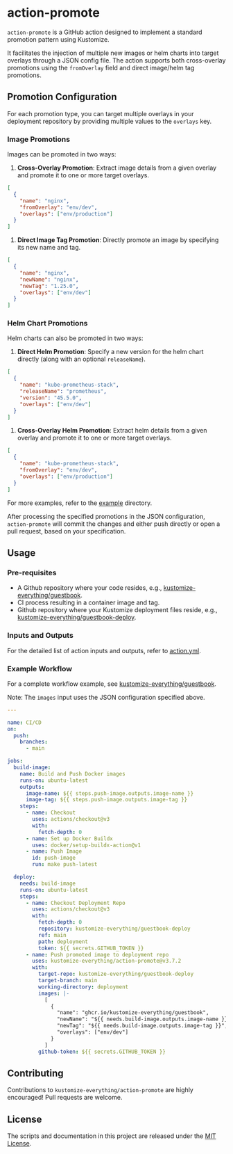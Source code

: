 # action-promote

`action-promote` is a GitHub action designed to implement a standard promotion
pattern using Kustomize.

It facilitates the injection of multiple new images or helm charts into target
overlays through a JSON config file. The action supports both cross-overlay
promotions using the `fromOverlay` field and direct image/helm tag promotions.

## Promotion Configuration

For each promotion type, you can target multiple overlays in your deployment
repository by providing multiple values to the `overlays` key.

### Image Promotions

Images can be promoted in two ways:

1. **Cross-Overlay Promotion**: Extract image details from a given overlay and
   promote it to one or more target overlays.

```json
[
  {
    "name": "nginx",
    "fromOverlay": "env/dev",
    "overlays": ["env/production"]
  }
]
```

1. **Direct Image Tag Promotion**: Directly promote an image by specifying its
   new name and tag.

```json
[
  {
    "name": "nginx",
    "newName": "nginx",
    "newTag": "1.25.0",
    "overlays": ["env/dev"]
  }
]
```

### Helm Chart Promotions

Helm charts can also be promoted in two ways:

1. **Direct Helm Promotion**: Specify a new version for the helm chart directly
   (along with an optional `releaseName`).

```json
[
  {
    "name": "kube-prometheus-stack",
    "releaseName": "prometheus",
    "version": "45.5.0",
    "overlays": ["env/dev"]
  }
]
```

1. **Cross-Overlay Helm Promotion**: Extract helm details from a given overlay
   and promote it to one or more target overlays.

```json
[
  {
    "name": "kube-prometheus-stack",
    "fromOverlay": "env/dev",
    "overlays": ["env/production"]
  }
]
```

For more examples, refer to the [example](./example) directory.

After processing the specified promotions in the JSON configuration,
`action-promote` will commit the changes and either push directly or open a pull
request, based on your specification.

## Usage

### Pre-requisites

- A Github repository where your code resides, e.g.,
  [kustomize-everything/guestbook](https://github.com/kustomize-everything/guestbook).
- CI process resulting in a container image and tag.
- Github repository where your Kustomize deployment files reside, e.g.,
  [kustomize-everything/guestbook-deploy](https://github.com/kustomize-everything/guestbook-deploy).

### Inputs and Outputs

For the detailed list of action inputs and outputs, refer to
[action.yml](./action.yml).

### Example Workflow

For a complete workflow example, see
[kustomize-everything/guestbook](https://github.com/kustomize-everything/guestbook).

Note: The `images` input uses the JSON configuration specified above.

```yaml
---

name: CI/CD
on:
  push:
    branches:
      - main

jobs:
  build-image:
    name: Build and Push Docker images
    runs-on: ubuntu-latest
    outputs:
      image-name: ${{ steps.push-image.outputs.image-name }}
      image-tag: ${{ steps.push-image.outputs.image-tag }}
    steps:
      - name: Checkout
        uses: actions/checkout@v3
        with:
          fetch-depth: 0
      - name: Set up Docker Buildx
        uses: docker/setup-buildx-action@v1
      - name: Push Image
        id: push-image
        run: make push-latest

  deploy:
    needs: build-image
    runs-on: ubuntu-latest
    steps:
      - name: Checkout Deployment Repo
        uses: actions/checkout@v3
        with:
          fetch-depth: 0
          repository: kustomize-everything/guestbook-deploy
          ref: main
          path: deployment
          token: ${{ secrets.GITHUB_TOKEN }}
      - name: Push promoted image to deployment repo
        uses: kustomize-everything/action-promote@v3.7.2
        with:
          target-repo: kustomize-everything/guestbook-deploy
          target-branch: main
          working-directory: deployment
          images: |-
            [
              {
                "name": "ghcr.io/kustomize-everything/guestbook",
                "newName": "${{ needs.build-image.outputs.image-name }}",
                "newTag": "${{ needs.build-image.outputs.image-tag }}",
                "overlays": ["env/dev"]
              }
            ]
          github-token: ${{ secrets.GITHUB_TOKEN }}
```

## Contributing

Contributions to `kustomize-everything/action-promote` are highly encouraged!
Pull requests are welcome.

## License

The scripts and documentation in this project are released under the [MIT
License](LICENSE).
